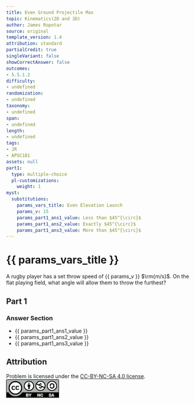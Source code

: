 ```yaml
---
title: Even Ground Projectile Max
topic: Kinematics(2D and 3D)
author: James Ropotar
source: original
template_version: 1.4
attribution: standard
partialCredit: true
singleVariant: false
showCorrectAnswer: false
outcomes:
- 5.5.1.2
difficulty:
- undefined
randomization:
- undefined
taxonomy:
- undefined
span:
- undefined
length:
- undefined
tags:
- JR
- APSC181
assets: null
part1:
  type: multiple-choice
  pl-customizations:
    weight: 1
myst:
  substitutions:
    params_vars_title: Even Elevation Launch
    params_v: 15
    params_part1_ans1_value: Less than $45^{\circ}$
    params_part1_ans2_value: Exactly $45^{\circ}$
    params_part1_ans3_value: More than $45^{\circ}$
---
```

# {{ params_vars_title }}
A rugby player has a set throw speed of {{ params_v }} $\rm{m/s}$.
On the flat playing field, what angle will allow them to throw the furthest?

## Part 1

### Answer Section

- {{ params_part1_ans1_value }}
- {{ params_part1_ans2_value }}
- {{ params_part1_ans3_value }}

## Attribution

Problem is licensed under the [CC-BY-NC-SA 4.0 license](https://creativecommons.org/licenses/by-nc-sa/4.0/).<br> ![The Creative Commons 4.0 license requiring attribution-BY, non-commercial-NC, and share-alike-SA license.](https://raw.githubusercontent.com/firasm/bits/master/by-nc-sa.png)